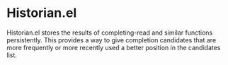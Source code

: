 # Historian.el

Historian.el stores the results of completing-read and similar
functions persistently. This provides a way to give completion
candidates that are more frequently or more recently used a better
position in the candidates list.
